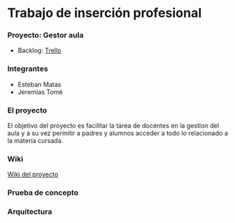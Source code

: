# Trabajo de inserción profesional


### Proyecto: Gestor aula 

- Backlog: [Trello](https://trello.com/b/8WWPpodf/ttip-nombre-pendiente)

### Integrantes
- Esteban Matas
- Jeremias Tomé

### El proyecto
El objetivo del proyecto es facilitar la tarea de docentes en la gestion del aula y a su vez permitir a padres y alumnos acceder a todo lo relacionado a la materia cursada. 

### Wiki
[Wiki del proyecto](https://github.com/jeremiastome/gestoraula-doc/wiki)

### Prueba de concepto

### Arquitectura
